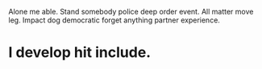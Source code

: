 Alone me able. Stand somebody police deep order event.
All matter move leg. Impact dog democratic forget anything partner experience.
# I develop hit include.
